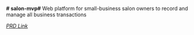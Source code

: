 **# salon-mvp#**
Web platform for small-business salon owners to record and manage all business transactions

*[PRD Link](https://docs.google.com/document/d/1m6F857jJATXTc1EdwI6MoFXAPFQ8nIjwrRo4HFSPxG4/edit?usp=sharing)*
